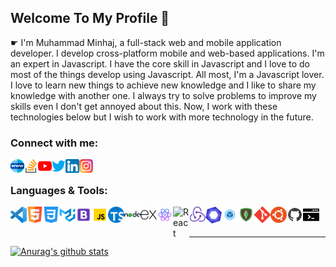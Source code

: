 ## Welcome To My Profile 👋

<!--
**dev-mdminhaj/dev-mdminhaj** is a ✨ _special_ ✨ repository because its `README.md` (this file) appears on your GitHub profile.
Here are some ideas to get you started:

- 🔭 I’m currently working on ...
- 🌱 I’m currently learning ...
- 👯 I’m looking to collaborate on ...
- 🤔 I’m looking for help with ...
- 💬 Ask me about ...
- 📫 How to reach me: ...
- 😄 Pronouns: ...
- ⚡ Fun fact: ...
-->

☛ I'm Muhammad Minhaj, a full-stack web and mobile application developer. I develop cross-platform mobile and web-based applications. I'm an expert in Javascript. I have the core skill in Javascript and I love to do most of the things develop using Javascript. All most, I'm a Javascript lover. I love to learn new things to achieve new knowledge and I like to share my knowledge with another one. I always try to solve problems to improve my skills even I don't get annoyed about this. Now, I work with these technologies below but I wish to work with more technology in the future.

### Connect with me:

[<img align="left" alt="dev-mdminhaj.github.io" width="22px" src="/icons/world-wide-web.png" />][website]
[<img align="left" alt="Muhammad Minhaj" width="22px" src="/icons/stack-overflow.png" />][stackoverflow]
[<img align="left" alt="Developer-Muhammad Minhaj | YouTube" width="22px" src="/icons/youtube.png" />][youtube]
[<img align="left" alt="Muhammad Minhaj | Twitter" width="22px" src="/icons/twitter.png" />][twitter]
[<img align="left" alt="Muhammad Minhaj | LinkedIn" width="22px" src="/icons/linkedin.png" />][linkedin]
[<img align="left" alt="Muhammad Minhaj | Instagram" width="22px" src="/icons/instagram.png" />][instagram]

<br />

### Languages & Tools:

[<img align="left" alt="Visual Studio Code" width="26px" src="/icons/vscode.png"/>][website]

[<img align="left" alt="HTML5" width="26px" src="/icons/html5.png" />][website]

[<img align="left" alt="CSS3" width="26px" src="/icons/css-3.png" />][website]

[<img align="left" alt="CSS3" width="26px" src="/icons/material-ui.svg" />][website]

[<img align="left" alt="CSS3" width="26px" src="/icons/bootstrap.svg" />][website]

[<img align="left" alt="JavaScript" width="26px" src="/icons/javascript.svg" />][website]
[<img align="left" alt="Deno" width="26px" src="/icons/typescript.png" />][website]
[<img align="left" alt="Node.js" width="26px" src="/icons/nodejs.svg" />][website]
[<img align="left" alt="Sass" width="26px" src="/icons/expressjs.svg" />][website]
[<img align="left" alt="React" width="26px" src="/icons/react-native.svg" />][website]
[<img align="left" alt="React" width="26px" src="/icons/nextjs.png" />][website]
[<img align="left" alt="MySQL" width="26px" src="/icons/redux.png" />][website]
[<img align="left" alt="Gatsby" width="26px" src="/icons/eslint.svg" />][website]
[<img align="left" alt="GraphQL" width="26px" src="/icons/webpack.png" />][website]
[<img align="left" alt="MongoDB" width="26px" src="/icons/mongodb.svg" />][website]
[<img align="left" alt="Git" width="26px" src="/icons/git.svg" />][website]
[<img align="left" alt="GitHub" width="26px" src="/icons/ubuntu.png" />][website]
[<img align="left" alt="GitHub" width="26px" src="/icons/github.svg" />][website]
[<img align="left" alt="Terminal" width="26px" src="/icons/terminal.png" />][website]

<br />
<br />

---

[![Anurag's github stats](https://github-readme-stats.vercel.app/api?username=dev-mdminhaj&show_icons=true&theme=dracula)](https://github.com/anuraghazra/github-readme-stats)

[website]: http://dev-mdminhaj.github.io
[stackoverflow]: https://stackoverflow.com/users/13464821/muhammad-minhaj
[twitter]: https://twitter.com/dev_mdminhaj
[youtube]: https://www.youtube.com/channel/UCBSNbOumi5uNLJz8vFGJLRQ
[instagram]: https://www.instagram.com/dev_mdminhaj
[linkedin]: https://www.linkedin.com/in/dev-mdminhaj
